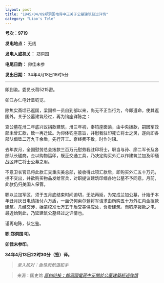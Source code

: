 ```yaml
---
layout: post
title: "1945/04/09郑洞国电蒋中正关于公墓建筑经过详情"
category: "Liao's Tele"
---
```

**号次：9719**

**发电地点：** 无线

**发电人或机关：** 郑洞国

**电尾日韵：** 卯佳未参

**发出日期：** 34年4月18日18时5分

---

即到渝。委员长蒋5215密。

卯江办仁电计呈钧览。

除焦实斋顷已返国，梁国祥一员自到部以来，尚无不正当行为，今即遵命，使其返国外。关于公墓建筑经过，再为钧座详陈之：

查公墓在卅二年底兴议捐款建筑，卅三年初，奉钧座面谕，由中央拨款，嗣因军政部未曾汇款，致一再迁延。为仰体钧座意旨，并慰我驻印死亡将士之灵，遂向即各部队借垫二万九千余盾，先行开工。奈经费不敷，时作时辍。

去年亥月，全国慰劳总会拨款三百万元慰劳我驻印将士，职当与孙、廖二军长及各部队长磋商，佥以购物运印，既乏交通工具，乃决定购买外汇以作建筑兰加及印缅战区阵亡将士公墓之用。

不意卫长官已将此款汇交重庆美总部，彼收得此项汇款后，即购买外汇五十万元，拒不交出，并欲购买物品发给官兵，对职提议建筑印缅各地公墓不予同意。月前，此款仍归美国人保管。

职以兰加军区，须于五月底结束时间迫切，无法再延，为完成兰加公墓，计始于本年丑月灰日电请拨付六万盾，一面仍何索尔登将军请求由所购五十万外汇内金拨款建筑。几经交涉，始蒙校准七万五千盾交美供应处，负责建筑。而钧座拨款之电，最近始到此，乃延建筑公墓经过之详情也。

谨再电陈，伏乞鉴。

**职 郑洞国 叩。**

**卯佳未参印。**

**34年4月13日22时30分（签）译。**

> *录入校对：鱼珠前航道舵手*

> 来源：国史馆 [*原档链接：鄭洞國電蔣中正關於公墓建築經過詳情*](https://ahonline.drnh.gov.tw/index.php?act=Display/image/59299938I0QzhB#9au)
